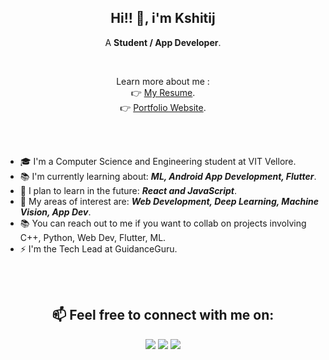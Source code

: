 <h2 align="center"> Hi!! 👋, i'm Kshitij<br/> </h2> 
<p align="center"> A <b>Student / App Developer</b>.</p>
<br>

<p align="center">Learn more about me :
<br> 👉  <a href="www.kshitij.tech/resume">My Resume</a>.
<br> 👉  <a href="www.kshitij.tech">Portfolio Website</a>.
</p>

<br>
<br>



- 🎓 I'm a Computer Science and Engineering student at VIT Vellore.
- 📚 I'm currently learning about: ***ML, Android App Development, Flutter***.
- 🎯 I plan to learn in the future: ***React and JavaScript***.
- 👀 My areas of interest are:  ***Web Development, Deep Learning, Machine Vision, App Dev***.
- 📚 You can reach out to me if you want to collab on projects involving C++, Python, Web Dev, Flutter, ML.
- ⚡ I'm the Tech Lead at GuidanceGuru.



<br>
<br>
<h2 align="center"> 📫 Feel free to connect with me on:</h2>
<p align="center">
<a href="https://www.linkedin.com/in/kshitij-radotra" target="_blank"><img src="https://img.shields.io/badge/linkedin-%230077B5.svg?&style=for-the-badge&logo=linkedin&logoColor=white"></a> 
<a href="https://twitter.com/kradotra" target="_blank"><img src="https://img.shields.io/badge/twitter-%231DA1F2.svg?&style=for-the-badge&logo=twitter&logoColor=white"></a> 
<a href="mailto:kshitijradotra@gmail.com" target="_blank"><img src="https://img.shields.io/badge/Gmail-D14836?style=for-the-badge&logo=gmail&logoColor=white"></a>
</p>
<!---
kshitij-ra/kshitij-ra is a ✨ special ✨ repository because its `README.md` (this file) appears on your GitHub profile.
You can click the Preview link to take a look at your changes.
--->
